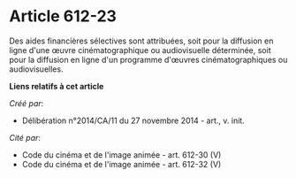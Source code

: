 # Article 612-23

Des aides financières sélectives sont attribuées, soit pour la diffusion en ligne d'une œuvre cinématographique ou
audiovisuelle déterminée, soit pour la diffusion en ligne d'un programme d'œuvres cinématographiques ou audiovisuelles.

**Liens relatifs à cet article**

_Créé par_:

  - Délibération n°2014/CA/11 du 27 novembre 2014 - art., v. init.

_Cité par_:

  - Code du cinéma et de l'image animée - art. 612-30 (V)
  - Code du cinéma et de l'image animée - art. 612-32 (V)

